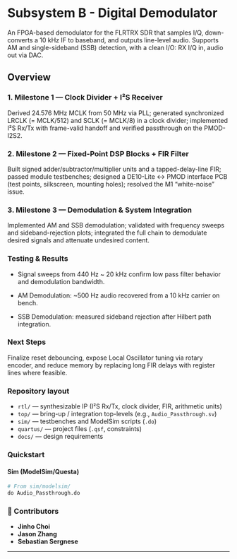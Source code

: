 # Subsystem B - Digital Demodulator

An FPGA-based demodulator for the FLRTRX SDR that samples I/Q, down-converts a 10 kHz IF to baseband, and outputs line-level audio. Supports AM and single-sideband (SSB) detection, with a clean I/O: RX I/Q in, audio out via DAC.

## Overview  

### 1. Milestone 1 — Clock Divider + I²S Receiver
Derived 24.576 MHz MCLK from 50 MHz via PLL; generated synchronized LRCLK (= MCLK/512) and SCLK (= MCLK/8) in a clock divider; implemented I²S Rx/Tx with frame-valid handoff and verified passthrough on the PMOD-I2S2.

### 2. Milestone 2 — Fixed-Point DSP Blocks + FIR Filter
Built signed adder/subtractor/multiplier units and a tapped-delay-line FIR; passed module testbenches; designed a DE10-Lite <-> PMOD interface PCB (test points, silkscreen, mounting holes); resolved the M1 “white-noise” issue.

### 3. Milestone 3 — Demodulation & System Integration
Implemented AM and SSB demodulation; validated with frequency sweeps and sideband-rejection plots; integrated the full chain to demodulate desired signals and attenuate undesired content.

### Testing & Results

- Signal sweeps from 440 Hz ~ 20 kHz confirm low pass filter behavior and demodulation bandwidth.

- AM Demodulation: ~500 Hz audio recovered from a 10 kHz carrier on bench.

- SSB Demodulation: measured sideband rejection after Hilbert path integration.

### Next Steps

Finalize reset debouncing, expose Local Oscillator tuning via rotary encoder, and reduce memory by replacing long FIR delays with register lines where feasible.


### Repository layout
- `rtl/` — synthesizable IP (I²S Rx/Tx, clock divider, FIR, arithmetic units)
- `top/` — bring-up / integration top-levels (e.g., `Audio_Passthrough.sv`)
- `sim/` — testbenches and ModelSim scripts (`.do`)
- `quartus/` — project files (`.qsf`, constraints)
- `docs/` — design requirements

### Quickstart

#### Sim (ModelSim/Questa)
```tcl
# From sim/modelsim/
do Audio_Passthrough.do
```

### 👥 Contributors

- **Jinho Choi**
- **Jason Zhang**
- **Sebastian Sergnese**

---

